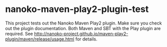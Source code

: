 nanoko-maven-play2-plugin-test
==============================

This project tests out the Nanoko Maven Play2 plugin.  Make sure you check out the plugin documentation.  Both Maven and SBT with the Play plugin are required.  See http://nanoko-project.github.io/maven-play2-plugin/maven/release/usage.html for details.
